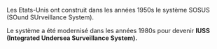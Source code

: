 Les Etats-Unis ont construit dans les années 1950s le système SOSUS (SOund SUrveillance System).

Le système a été modernisé dans les années 1980s pour devenir **IUSS (Integrated Undersea Surveillance System).**
